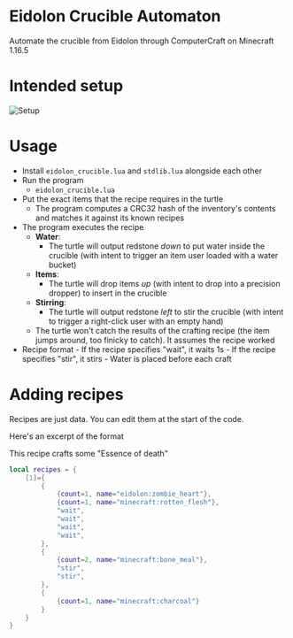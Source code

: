 # Eidolon Crucible Automaton

Automate the crucible from Eidolon through ComputerCraft on Minecraft 1.16.5

# Intended setup

![Setup](https://i.imgur.com/45W3xJi.png)

# Usage

- Install `eidolon_crucible.lua` and `stdlib.lua` alongside each other
- Run the program
	- `eidolon_crucible.lua`
- Put the exact items that the recipe requires in the turtle
	- The program computes a CRC32 hash of the inventory's contents and matches it against its known recipes
- The program executes the recipe
	- **Water**: 
		- The turtle will output redstone *down* to put water inside the crucible (with intent to trigger an item user loaded with a water bucket)
	- **Items**: 
		- The turtle will drop items *up* (with intent to drop into a precision dropper) to insert in the crucible
	- **Stirring**: 
		- The turtle will output redstone *left* to stir the crucible (with intent to trigger a right-click user with an empty hand)
	- The turtle won't catch the results of the crafting recipe (the item jumps around, too finicky to catch). It assumes the recipe worked
- Recipe format
		- If the recipe specifies "wait", it waits 1s
		- If the recipe specifies "stir", it stirs
		- Water is placed before each craft

# Adding recipes

Recipes are just data. You can edit them at the start of the code.

Here's an excerpt of the format

This recipe crafts some "Essence of death"

```lua
local recipes = {
	[1]={
		{
			{count=1, name="eidolon:zombie_heart"},
			{count=1, name="minecraft:rotten_flesh"},
			"wait",
			"wait",
			"wait",
			"wait",
		}, 
		{
			{count=2, name="minecraft:bone_meal"},
			"stir",
			"stir",
		}, 
		{
			{count=1, name="minecraft:charcoal"}
		}
	}
}
```

